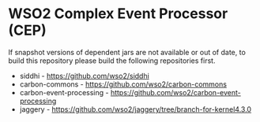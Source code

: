 WSO2 Complex Event Processor (CEP)
==================================

If snapshot versions of dependent jars are not available or out of date, to build this repository please build the following repositories first.

* siddhi - https://github.com/wso2/siddhi
* carbon-commons - https://github.com/wso2/carbon-commons
* carbon-event-processing - https://github.com/wso2/carbon-event-processing
* jaggery - https://github.com/wso2/jaggery/tree/branch-for-kernel4.3.0

